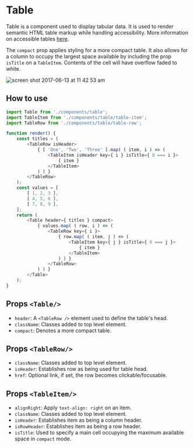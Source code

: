 # Table

Table is a component used to display tabular data. It is used to render semantic HTML table markup while handling accessibility. More information on accessible tables [here](http://webaim.org/techniques/tables/data).

The `compact` prop applies styling for a more compact table. It also allows for a column to occupy the largest space available by including the prop `isTitle` on a `TableItem`. Contents of the cell will have overflow faded to white.

![screen shot 2017-06-13 at 11 42 53 am](https://user-images.githubusercontent.com/1922453/27059946-c1ff77f6-502d-11e7-9af5-aaecd09bb335.png)

## How to use

```js
import Table from './components/table';
import TableItem from './components/table/table-item';
import TableRow from './components/table/table-row';

function render() {
	const titles = (
		<TableRow isHeader>
			{ [ 'One', 'Two', 'Three' ].map( ( item, i ) => (
				<TableItem isHeader key={ i } isTitle={ 0 === i }>
					{ item }
				</TableItem>
			) ) }
		</TableRow>
	);
	const values = [
		[ 1, 2, 3 ],
		[ 4, 5, 6 ],
		[ 7, 8, 9 ],
	];
	return (
		<Table header={ titles } compact>
			{ values.map( ( row, i ) => (
				<TableRow key={ i }>
					{ row.map( ( item, j ) => (
						<TableItem key={ j } isTitle={ 0 === j }>
							{ item }
						</TableItem>
					) ) }
				</TableRow>
			) ) }
		</Table>
	);
}
```

## Props `<Table/>`

- `header`: A `<TableRow />` element used to define the table's head.
- `className`: Classes added to top level element.
- `compact`: Denotes a more compact table.

## Props `<TableRow/>`

- `className`: Classes added to top level element.
- `isHeader`: Establishes row as being used for table head.
- `href`: Optional link, if set, the row becomes clickable/focusable.

## Props `<TableItem/>`

- `alignRight`: Apply `text-align: right` on an item.
- `className`: Classes added to top level element.
- `isHeader`: Establishes item as being a column header.
- `isRowHeader`: Establishes item as being a row header.
- `isTitle`: Used to specify a main cell occupying the maximum available space in `compact` mode.
